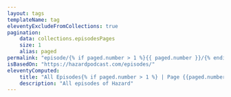 ```yaml
---
layout: tags
templateName: tag
eleventyExcludeFromCollections: true
pagination:
    data: collections.episodesPages
    size: 1
    alias: paged
permalink: "episode/{% if paged.number > 1 %}{{ paged.number }}/{% endif %}index.html"
isBasedOn: "https://hazardpodcast.com/episodes/"
eleventyComputed:
    title: "All Episodes{% if paged.number > 1 %} | Page {{paged.number}}{% endif %}"
    description: "All episodes of Hazard"
---
```


